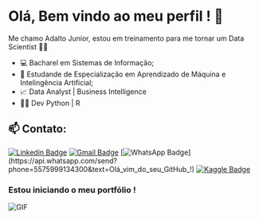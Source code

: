# Olá, Bem vindo ao meu perfil ! 👋

Me chamo Adalto Junior, estou em treinamento para me tornar um Data Scientist :man_technologist: 

- 💻 Bacharel em Sistemas de Informação;
- :robot: Estudande de Especialização em Aprendizado de Máquina e Intelingência Artificial;
- 📈 Data Analyst | Business Intelligence
- :man_technologist: Dev Python | R



## 📫 Contato:


[![Linkedin Badge](https://img.shields.io/badge/-LinkedIn-blue?style=flat-square&logo=Linkedin&logoColor=white&link=https://www.linkedin.com/in/adaltojsjunior/)](https://www.linkedin.com/in/adaltojsjunior/) [![Gmail Badge](https://img.shields.io/badge/-Gmail-red?style=flat-square&logo=Email&logoColor=white&link=https://mail.google.com/mail/u/0/?view=cm&fs=1&tf=1&source=mailto&to=adaltojsj@gmail.com)](https://mail.google.com/mail/u/0/?view=cm&fs=1&tf=1&source=mailto&to=adaltojsj@gmail.com) [![WhatsApp Badge](https://img.shields.io/badge/-WhatsApp-34af23?style=flat-square&logo=WhatsApp&logoColor=white&link=https://api.whatsapp.com/send?phone=5575999134300&text=Olá_vim_do_seu_GitHub_!)](https://api.whatsapp.com/send?phone=5575999134300&text=Olá_vim_do_seu_GitHub_!) [![Kaggle Badge](https://img.shields.io/badge/-Kaggle-white?style=flat-square&logo=Kaggle&logoColor=blue&link=https://www.kaggle.com/adaltojunior/)](https://www.kaggle.com/adaltojunior)

### Estou iniciando o meu portfólio ! 

![GIF](https://media.giphy.com/media/dWesBcTLavkZuG35MI/giphy.gif)

